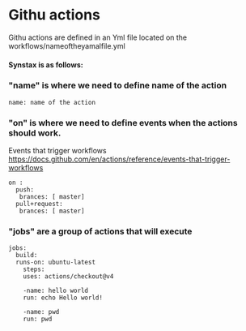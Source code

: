 # Githu actions 

Githu actions are defined in an Yml file located on the workflows/nameoftheyamalfile.yml

#### Synstax is as follows: 

### "name" is where we need to define name of the action
```
name: name of the action
```

### "on" is where we need to define events when the actions should work. 
Events that trigger workflows https://docs.github.com/en/actions/reference/events-that-trigger-workflows <br>

```
on :  
  push:
   brances: [ master] 
  pull+request:
   brances: [ master]
```

### "jobs" are a group of actions that will execute 

```
jobs: 
  build:
  runs-on: ubuntu-latest
    steps: 
    uses: actions/checkout@v4
    
    -name: hello world
    run: echo Hello world!

    -name: pwd
    run: pwd


```
